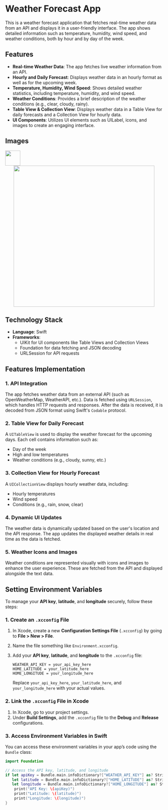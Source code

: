 # Weather Forecast App

This is a weather forecast application that fetches real-time weather data from an API and displays it in a user-friendly interface. The app shows detailed information such as temperature, humidity, wind speed, and weather conditions, both by hour and by day of the week.

## Features

- **Real-time Weather Data**: The app fetches live weather information from an API.
- **Hourly and Daily Forecast**: Displays weather data in an hourly format as well as for the upcoming week.
- **Temperature, Humidity, Wind Speed**: Shows detailed weather statistics, including temperature, humidity, and wind speed.
- **Weather Conditions**: Provides a brief description of the weather conditions (e.g., clear, cloudy, rainy).
- **Table View & Collection View**: Displays weather data in a Table View for daily forecasts and a Collection View for hourly data.
- **UI Components**: Utilizes UI elements such as UILabel, icons, and images to create an engaging interface.

## Images

<img src="https://github.com/favicon.ico" width="48">
<div style="display: flex; justify-content: space-around;">
  <div style="flex: 1; text-align: center;">
    <img src="https://github.com/user-attachments/assets/2e062664-4a87-469d-8edb-73f3103697ea"  width="450" height: auto;" />
  </div>
</div>

## Technology Stack

- **Language**: Swift
- **Frameworks**:
  - UIKit for UI components like Table Views and Collection Views
  - Foundation for data fetching and JSON decoding
  - URLSession for API requests

## Features Implementation

### 1. **API Integration**

The app fetches weather data from an external API (such as OpenWeatherMap, WeatherAPI, etc.). Data is fetched using `URLSession`, which handles HTTP requests and responses. After the data is received, it is decoded from JSON format using Swift's `Codable` protocol.

### 2. **Table View for Daily Forecast**

A `UITableView` is used to display the weather forecast for the upcoming days. Each cell contains information such as:
- Day of the week
- High and low temperatures
- Weather conditions (e.g., cloudy, sunny, etc.)

### 3. **Collection View for Hourly Forecast**

A `UICollectionView` displays hourly weather data, including:
- Hourly temperatures
- Wind speed
- Conditions (e.g., rain, snow, clear)

### 4. **Dynamic UI Updates**

The weather data is dynamically updated based on the user's location and the API response. The app updates the displayed weather details in real time as the data is fetched.

### 5. **Weather Icons and Images**

Weather conditions are represented visually with icons and images to enhance the user experience. These are fetched from the API and displayed alongside the text data.


## Setting Environment Variables

To manage your **API key**, **latitude**, and **longitude** securely, follow these steps:

### 1. **Create an `.xcconfig` File**

1. In Xcode, create a new **Configuration Settings File** (`.xcconfig`) by going to **File > New > File**.
2. Name the file something like `Environment.xcconfig`.
3. Add your **API key**, **latitude**, and **longitude** to the `.xcconfig` file:

    ```text
    WEATHER_API_KEY = your_api_key_here
    HOME_LATITUDE = your_latitude_here
    HOME_LONGITUDE = your_longitude_here
    ```

   Replace `your_api_key_here`, `your_latitude_here`, and `your_longitude_here` with your actual values.

### 2. **Link the `.xcconfig` File in Xcode**

1. In Xcode, go to your project settings.
2. Under **Build Settings**, add the `.xcconfig` file to the **Debug** and **Release** configurations.

### 3. **Access Environment Variables in Swift**

You can access these environment variables in your app’s code using the `Bundle` class:

```swift
import Foundation

// Access the API key, latitude, and longitude
if let apiKey = Bundle.main.infoDictionary?["WEATHER_API_KEY"] as? String,
   let latitude = Bundle.main.infoDictionary?["HOME_LATITUDE"] as? String,
   let longitude = Bundle.main.infoDictionary?["HOME_LONGITUDE"] as? String {
    print("API Key: \(apiKey)")
    print("Latitude: \(latitude)")
    print("Longitude: \(longitude)")
}
